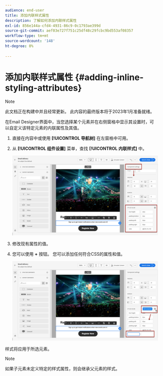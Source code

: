 ```yaml
---
audience: end-user
title: 添加内联样式属性
description: 了解如何添加内联样式属性
exl-id: 856e144a-cfd4-4931-86c9-0c1793ae399d
source-git-commit: aef03e727f751c25df48c29fcbc9bd553af08357
workflow-type: tm+mt
source-wordcount: '148'
ht-degree: 0%

---
```


# 添加内联样式属性 {#adding-inline-styling-attributes}

>[!NOTE]
>
>此文档正在构建中并且经常更新。 此内容的最终版本将于2023年1月准备就绪。

在Email Designer界面中，当您选择某个元素并在右侧窗格中显示其设置时，可以自定义该特定元素的内联属性及其值。

1. 直接在内容中或使用 **[!UICONTROL 导航树]** 在左窗格中可用。

1. 从 **[!UICONTROL 组件设置]** 菜单，查找 **[!UICONTROL 内联样式]** 中。

   ![](assets/styles_1.png)

1. 修改现有属性的值。

1. 您可以使用 **+** 按钮。 您可以添加任何符合CSS的属性和值。

   ![](assets/styles_2.png)

样式将应用于所选元素。

>[!NOTE]
>
>如果子元素未定义特定的样式属性，则会继承父元素的样式。

